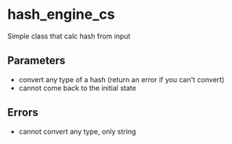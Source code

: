 # hash_engine_cs
Simple class that calc hash from input

## Parameters
 - convert any type of a hash (return an error if you can't convert)
 - cannot come back to the initial state

## Errors
 - cannot convert any type, only string
